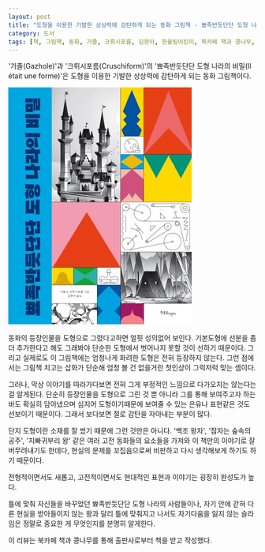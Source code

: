 ```yaml
---
layout: post
title: "도형을 이용한 기발한 상상력에 감탄하게 되는 동화 그림책 - 뾰족반듯단단 도형 나라의 비밀"
category: 도서
tags: [책, 그림책, 동화, 가졸, 크뤼시포름, 김현아, 한울림어린이, 북카페 책과 콩나무, 서평]
---
```


'가졸(Gazhole)'과
'크뤼시포름(Cruschiform)'의
'뾰족반듯단단 도형 나라의 비밀(Il était une forme)'은
도형을 이용한 기발한 상상력에 감탄하게 되는 동화 그림책이다.

![표지](/images/il-etait-une-forme-picture-book-h480.jpg)

동화의 등장인물을 도형으로 그렸다고하면 얼핏 성의없어 보인다.
기본도형에 선분을 좀 더 추가한다고 해도 그래봐야 단순한 도형에서 벗어나지 못할 것이 선하기 때문이다.
그리고 실제로도 이 그림책에는 엄청나게 화려한 도형은 전혀 등장하지 않는다.
그런 점에서는 그림책 치고는 삽화가 단순해 엄청 볼 건 없을거란 첫인상이 그럭저럭 맞는 셈이다.

그러나, 막상 이야기를 따라가다보면 전혀 그게 부정적인 느낌으로 다가오지는 않는다는 걸 알게된다.
단순히 등장인물을 도형으로 그린 것 뿐 아니라
그를 통해 보여주고자 하는 바도 확실히 담아냈으며
심지어 도형이기때문에 보여줄 수 있는 은유나 표현같은 것도 선보이기 때문이다.
그래서 보다보면 절로 감탄을 자아내는 부분이 많다.

단지 도형이란 소재를 잘 썼기 때문에 그런 것만은 아니다.
'백조 왕자', '잠자는 숲속의 공주', '지빠귀부리 왕' 같은
여러 고전 동화들의 요소들을 가져와
이 책만의 이야기로 잘 버무려내기도 한데다,
현실의 문제를 꼬집음으로써
비판하고 다시 생각해보게 하기도 하기 때문이다.

전형적이면서도 새롭고,
고전적이면서도 현대적인 표현과 이야기는
굉장히 완성도가 높다.

틀에 맞춰 자신들을 바꾸었던 뾰족반듯단단 도형 나라의 사람들이나,
자기 안에 갇혀 다른 현실을 받아들이지 않는 왕과 달리
틀에 맞춰지고 나서도 자기다움을 잃지 않는 슬라임은
정말로 중요한 게 무엇인지를 분명히 알게한다.



<div class="im im-info">
이 리뷰는 북카페 책과 콩나무를 통해 출판사로부터 책을 받고 작성했다.
</div>
